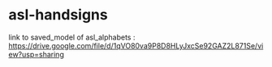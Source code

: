 # asl-handsigns

link to saved_model of asl_alphabets : https://drive.google.com/file/d/1qVO80va9P8D8HLyJxcSe92GAZ2L871Se/view?usp=sharing
